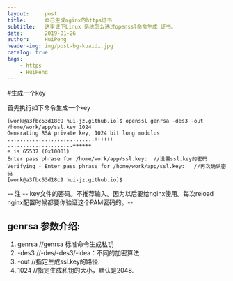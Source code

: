 ```yaml
---
layout:     post
title:      自己生成nginx的https证书
subtitle:   这里说下Linux 系统怎么通过openssl命令生成 证书。
date:       2019-01-26
author:     HuiPeng
header-img: img/post-bg-kuaidi.jpg
catalog: true
tags:
    - https
    - HuiPeng
---
```


#生成一个key

首先执行如下命令生成一个key
```
[work@a3fbc53d18c9 hui-jz.github.io]$ openssl genrsa -des3 -out /home/work/app/ssl.key 1024
Generating RSA private key, 1024 bit long modulus
............................++++++
.....................++++++
e is 65537 (0x10001)
Enter pass phrase for /home/work/app/ssl.key:  //设置ssl.key的密码
Verifying - Enter pass phrase for /home/work/app/ssl.key:   //再次确认密码
[work@a3fbc53d18c9 hui-jz.github.io]$
```
-- 注 -- 
	key文件的密码。不推荐输入。因为以后要给nginx使用。每次reload nginx配置时候都要你验证这个PAM密码的。--
## genrsa 参数介绍:
1. genrsa		//genrsa 标准命令生成私钥
2. -des3		//-des/-des3/-idea：不同的加密算法
3. -out 		//指定生成ssl.key的路径.
4. 1024 		//指定生成私钥的大小，默认是2048.
